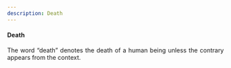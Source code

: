```yaml
---
description: Death
---
```


#### Death
<div style="text-align: justify">

The word “death” denotes the death of a human being unless the contrary appears from the context.

</div>
